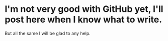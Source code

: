 # I'm not very good with GitHub yet, I'll post here when I know what to write.


But all the same I will be glad to any help.

